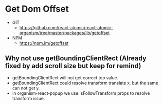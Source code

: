 Get Dom Offset
===============
   * GIT
      * https://github.com/react-atomic/react-atomic-organism/tree/master/packages/lib/getoffset
   * NPM
      * https://npm.im/getoffset

## Why not use getBoundingClientRect (Already fixed by add scroll size but keep for remind)
  * getBoundingClientRect will not get correct top value.
  * getBoundingClientRect could resolve transform translate x, but the same can not get y.
  * In organism-react-popup we use isFollowTransform props to resolve transform issue. 

